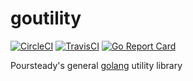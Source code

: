 # goutility
[![CircleCI](https://circleci.com/gh/steadyequipment/goutility/tree/master.svg?style=svg)](https://circleci.com/gh/steadyequipment/goutility/tree/master)
[![TravisCI](https://travis-ci.org/steadyequipment/goutility.svg)](https://travis-ci.org/steadyequipment/goutility/)
[![Go Report Card](https://goreportcard.com/badge/github.com/steadyequipment/goutility)](https://goreportcard.com/report/github.com/steadyequipment/goutility)

Poursteady's general [golang](https://golang.org) utility library
